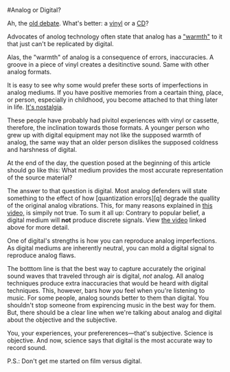 #Analog or Digital?

Ah, the [old debate][deb]. What's better: a [vinyl][v] or a [CD][cd]?

Advocates of anolog technology often state that analog has a ["warmth"][w] to it that just can't be replicated by digital. 

Alas, the "warmth" of analog is a consequence of errors, inaccuracies. A groove in a piece of vinyl creates a desitinctive sound. Same with other analog formats.

It is easy to see why some would prefer these sorts of imperfections in analog mediums. If you have positive memories from a ceartain thing, place, or person, especially in childhood, you become attached to that thing later in life. [It's nostalgia][nos].

These people have probably had pivitol experiences with vinyl or cassette, therefore, the inclination towards those formats. A younger person who grew up with digital equipment may not like the supposed warmth of analog, the same way that an older person dislikes the supposed coldness and harshness of digital.

At the end of the day, the question posed at the beginning of this article should go like this: What medium provides the most accurate representation of the source material?

The answer to that question is digital. Most analog defenders will state something to the effect of how [quantization errors][q] degrade the quallity of the original analog vibrations. This, for many reasons explained in [this video,][sig] is simpily not true. To sum it all up: Contrary to popular belief, a digital medium will **not** produce discrete signals. View [the video][sig] linked above for more detail.

One of digital's strengths is how you can reproduce analog imperfections. As digital mediums are inherently neutral, you can mold a digital signal to reproduce analog flaws.

The botttom line is that the best way to capture accurately the original sound waves that traveled through air is digital, *not* analog. All analog techniques produce extra inaccuracies that would be heard with digital techniques. This, however, bars how *you* feel when you're listening to music. For some people, analog sounds better to them than digital. You shouldn't stop someone from expirencing music in the best way for them. But, there should be a clear line when we're talking about analog and digital about the objective and the subjective.

You, your experiences, your prefererences—that's subjective. Science is objective. And now, science says that digital is the most accurate way to record sound.




P.S.: Don't get me started on film versus digital.







[deb]:https://en.wikipedia.org/wiki/Comparison_of_analog_and_digital_recording
[v]:https://en.wikipedia.org/wiki/Gramophone_disc
[cd]:https://en.wikipedia.org/wiki/Compact_disc
[w]:http://arts.guardian.co.uk/fridayreview/story/0,12102,1049363,00.html
[nos]:https://en.wikipedia.org/wiki/Nostalgia
[sig]:https://wiki.xiph.org/Videos/Digital_Show_And_Tell
